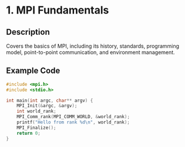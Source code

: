 # 1. MPI Fundamentals

## Description
Covers the basics of MPI, including its history, standards, programming model, point-to-point communication, and environment management.

## Example Code
```c
#include <mpi.h>
#include <stdio.h>

int main(int argc, char** argv) {
    MPI_Init(&argc, &argv);
    int world_rank;
    MPI_Comm_rank(MPI_COMM_WORLD, &world_rank);
    printf("Hello from rank %d\n", world_rank);
    MPI_Finalize();
    return 0;
}
```
